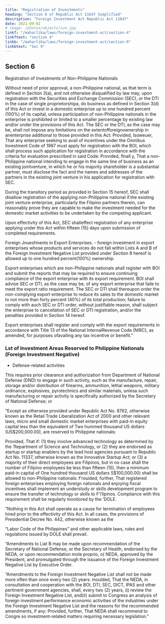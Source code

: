 ```yaml
---
title: "Registration of Investments"
heading: "Section 6 of Republic Act 11647 Simplified"
description: "Foreign Investment Act Republic Act 11647"
date: 2021-09-02
# image: /photos/objects/sun.jpg
linkf: "/maharlika/laws/foreign-investment-act/section-4"
linkftext: "section 4"
linkb: "/maharlika/laws/foreign-investment-act/section-9"
linkbtext: "Sec 9"
---
```


## Section 6 

<!--  Section 5 of R. A. No. 7042, as amended, i8 hereby amended to read as follows: -->

Registration of Investments of Non-Philippine Nationals

Without need of prior approval, a non-Philippine national, as that term is defined in Section 3(a), and not otherwise  disqualified by law may, upon registration with the Securities and Exchange Commission (SEC), or the DTI in the case of single proprietorshipa, do business as defined in Section 3(d) of this Act  or invest in a domestic enterprise up to one hundred percent (100%) of its capital, unlesa  participation of non-Philippine nationals in the enterprise is prohibited or limited to a smaller percentage by existing law and/or under the provisions of this Act. The SEC or the DTI, as the case may be, shall not impose any limitations on the extentofforeignownership in anenterprise additional to those provided in this Act: Provided, Isoweuer, That any enterprise seeking to avail of incentives under the Omnibus Investment Code of 1987 must apply for registration with the BOI, which shall process such application for registration in accordance with the criteria for evaluation prescribed in said Code: Provided, flnall y, That a non-Philippine national intending to engage in the same line of business as an existing jointventure, in which he or his majority shareholder is a substantial partner, must disclose the fact and the names and addresses of the partners in the existing joint venture in his application for registration with SEC. 

During the transitory period as provided in Section 15 hereof, SEC shall disallow registration of the applying non-Philippine national if.the existing joint venture enterprise, particularly the Filipino  partners therein, can reasonably prove they are capable to make the investment needed for the domestic market activities to be undertaken by the competing applicant. 

Upon effectivity of this Act, SEC shalleffect registration of any enterprise applying under this Act within fifteen (15)  days upon submission of completed requirements.

Foreign Jnuesfments in Export Enterprises. - foreign investment in export enterprises  whose products and services do not fall within Lists A and B of the Foreign Investment Negative List provided under Section 8 hereof is allowed up to one hundred percent(100%) ownership.

Export enterprises which are non-Philippine nationals ahall register with BOI and submit the reports that may be required to ensure continuing compliance of the export enterprise with its export requirement. BOI shall advise SEC or DTI, as the case may be, of any export enterprise that faile to meet the export ratio requirement. The SEC or DTI shall thereupon order the non-complying export enterprise to reduce its sales to the domestic market to not more than forty percent (40%) 
of its total production; failure to comply with auch SEC or DTI order, without justifiable reason, shall subject the enterprise to cancellation of SEC or DTI registration, and/or the penalties provided in Section 14 hereof.

Export enterprises shall register and comply with the export requirements in accordance with Title 13 of the National InternalRevenue Code (NIRC), as amended, for purposes ofavailing any tax incentive or benefit.”


### Lst of Investment Areas Reserved to Philippine Nationals (Foreign Investment Negative)

- Defense-related activities

This requires prior clearance and authorization from Department of National Defense (DND) to engage in such activity, such as the manufacture, repair, storage and/or distribution of firearms, ammunition, lethal weapons, military ordinance, 
explosives, pyrotechnics and similar materials, unlesa such manufacturing or repair activity is 
specifically authorized by the Secretary of National Defense; or

“Except as otherwise provided under Republic Act No. 8762, otherwise known as the Retail Trade Liberalization Act of 2000 and other relevant laws, micro and small domestic market enterprises  with paid-in equity capital less than the equivalent of Two hummed thousand US dollars  (US$200,000.00), are reserved to Philippine nationals: 

Provided, That if:
(1) they involve advanced technology as determined by the Ttepartment of Science and Technology, or
(2) they are endorsed as startup or startup enablers by the lead host agencies pursuant to Republic 
Act No. 11337, otherwise known as the Innovative Startup Act; or (3) a majority of their direct 
employees are Filipinos, but in no case shall the number of Filipino employees be less than fifteen 
(15), then a minimum paid-in capital of One hundred thousand US dollars S$100,000.00) shall be 
allowed to non-Philippine nationals: f'rouided, further, That registered foreign enterprises 
employing foreign nationals and enjoying fiscal incentives shall implement an understudy or skills 
development program to ensure the transfer of technology or skills to F'i1ipinos. Compliance with 
this requirement shall be regularly monitored by the
’DOLE.

“Nothing in this Act shall operate as a cause for termination of employees hired prior to the  effectivity of this Act. In all cases, the provisions of Presidential Decree No. 442, otherwise known aa the

“Labor Code of the Philippines” and other applicable laws, rules and regulations issued by DOLE 
shall prevail.

“Amendments to Liat B may be made upon recommendation of the Secretary of National Defense, or the 
Secretary of Health, endorsed by the NEDA, or upon recommendation mole proprio, o( NEDA, approved 
by the President, and promulgated through the issuance of the Foreign Investment Negative List by 
Executive Order.

“Amendments to the Foreign Investment Negative List shall not be made more often than once every 
two (2) years: moulded, That the NEDA, in consultation and cooperation with the BOI, DTI, SEC, 
DICT, IPAS and other pertinent government agencies, shall, every two (2) years, (i) review the 
Foreign Investment Negative List, and(ii) submit to Congress an analysis of foreign investment 
performance economic activities of the industries under the Foreign Investment Negative List and 
the reasons for the recommended amendments, if any: Provided, further, That NEDA shall recommend to 
Congre so investment-related matters requiring necessary legislation.”
